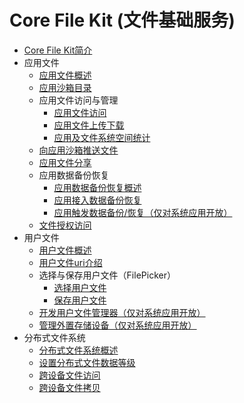 # Core File Kit (文件基础服务)

- [Core File Kit简介](../file-management/core-file-kit-intro.md)
- 应用文件
  - [应用文件概述](../file-management/app-file-overview.md)
  - [应用沙箱目录](../file-management/app-sandbox-directory.md)
  - 应用文件访问与管理
    - [应用文件访问](../file-management/app-file-access.md)
    - [应用文件上传下载](../file-management/app-file-upload-download.md)
    - [应用及文件系统空间统计](../file-management/app-fs-space-statistics.md)
  - [向应用沙箱推送文件](../file-management/send-file-to-app-sandbox.md)
  - [应用文件分享](../file-management/share-app-file.md)
  - 应用数据备份恢复
    - [应用数据备份恢复概述](../file-management/app-file-backup-overview.md)
    - [应用接入数据备份恢复](../file-management/app-file-backup-extension.md)
    - [应用触发数据备份/恢复（仅对系统应用开放）](../file-management/app-file-backup.md)
  - [文件授权访问](../file-management/app-file-authorization.md)
- 用户文件
  - [用户文件概述](../file-management/user-file-overview.md)
  - [用户文件uri介绍](../file-management/user-file-uri-intro.md)
  - 选择与保存用户文件（FilePicker）
    - [选择用户文件](../file-management/select-user-file.md)
    - [保存用户文件](../file-management/save-user-file.md)
  - [开发用户文件管理器（仅对系统应用开放）](../file-management/dev-user-file-manager.md)
  - [管理外置存储设备（仅对系统应用开放）](../file-management/manage-external-storage.md)
- 分布式文件系统
  - [分布式文件系统概述](../file-management/distributed-fs-overview.md)
  - [设置分布式文件数据等级](../file-management/set-security-label.md)
  - [跨设备文件访问](../file-management/file-access-across-devices.md)
  - [跨设备文件拷贝](../file-management/file-copy-across-devices.md)
